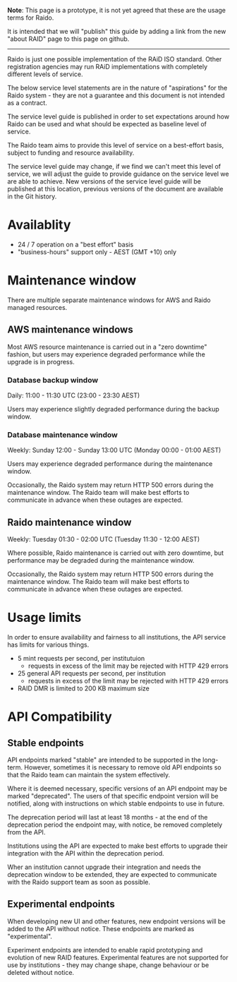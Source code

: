 **Note**: This page is a prototype, it is not yet agreed that these are the 
usage terms for Raido.

It is intended that we will "publish" this guide by adding a link from 
the new "about RAID" page to this page on github.

----

Raido is just one possible implementation of the RAiD ISO standard.
Other registration agencies may run RAiD implementations with completely
different levels of service.

The below service level statements are in the nature of "aspirations" for the
Raido system - they are not a guarantee and this document is not intended as a 
contract.

The service level guide is published in order to set expectations around how 
Raido can be used and what should be expected as baseline level of service.  

The Raido team aims to provide this level of service on a best-effort basis, 
subject to funding and resource availability.

The service level guide may change, if we find we can't meet this level of 
service, we will adjust the guide to provide guidance on the service level
we are able to achieve. New versions of the service level guide will be
published at this location, previous versions of the document are available
in the Git history.


# Availablity

* 24 / 7 operation on a "best effort" basis
* "business-hours" support only - AEST (GMT +10) only

# Maintenance window

There are multiple separate maintenance windows for AWS and Raido managed 
resources.

## AWS maintenance windows

Most AWS resource maintenance is carried out in a "zero downtime" fashion, but 
users may experience degraded performance while the upgrade is in progress.

### Database backup window

Daily: 11:00 - 11:30 UTC (23:00 - 23:30 AEST)

Users may experience slightly degraded performance during the backup window.

### Database maintenance window 

Weekly: Sunday 12:00 - Sunday 13:00 UTC (Monday 00:00 - 01:00 AEST)

Users may experience degraded performance during the maintenance window.

Occasionally, the Raido system may return HTTP 500 errors during the 
maintenance window. The Raido team will make best efforts to communicate 
in advance when these outages are expected.

## Raido maintenance window

Weekly: Tuesday 01:30 - 02:00 UTC (Tuesday 11:30 - 12:00 AEST)

Where possible, Raido maintenance is carried out with zero downtime, but
performance may be degraded during the maintenance window.

Occasionally, the Raido system may return HTTP 500 errors during the
maintenance window. The Raido team will make best efforts to communicate
in advance when these outages are expected.


# Usage limits 

In order to ensure availability and fairness to all institutions, the API 
service has limits for various things.

* 5 mint requests per second, per institutuion
  * requests in excess of the limit may be rejected with HTTP 429 errors
* 25 general API requests per second, per institution
  * requests in excess of the limit may be rejected with HTTP 429 errors
* RAID DMR is limited to 200 KB maximum size


# API Compatibility 

## Stable endpoints

API endpoints marked "stable" are intended to be supported in the long-term.
However, sometimes it is necessary to remove old API endpoints so that the
Raido team can maintain the system effectively.

Where it is deemed necessary, specific versions of an API endpoint may be
marked "deprecated". The users of that specific endpoint version will
be notified, along with instructions on which stable endpoints to use in 
future.

The deprecation period will last at least 18 months - at the end of the 
deprecation period the endpoint may, with notice, be removed completely 
from the API.

Institutions using the API are expected to make best efforts to upgrade their
integration with the API within the deprecation period.

Wher an institution cannot upgrade their integration and needs the deprecation
window to be extended, they are expected to communicate with the Raido support
team as soon as possible.


## Experimental endpoints

When developing new UI and other features, new endpoint versions will be 
added to the API without notice.  These endpoints are marked as "experimental".

Experiment endpoints are intended to enable rapid prototyping and evolution of
new RAID features.  Experimental features are not supported for use by 
institutions - they may change shape, change behaviour or be deleted without 
notice.